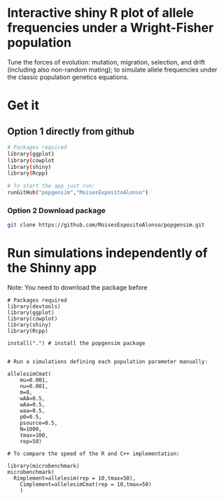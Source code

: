 # Interactive shiny R plot of allele frequencies under a Wright-Fisher population

Tune the forces of evolution: mutation, migration, selection, and drift (including also non-random mating); to simulate allele frequencies under the classic population genetics equations.


# Get it

## Option 1 directly from github

``` sh
# Packages required
library(ggplot)
library(cowplot
library(shiny) 
library(Rcpp)

# To start the app just run:
runGitHub("popgensim","MoisesExpositoAlonso")

``` 


### Option 2 Download package
``` sh
git clone https://github.com/MoisesExpositoAlonso/popgensim.git

``` 


# Run simulations independently of the Shinny app
Note: You need to download the package before

```
# Packages required
library(devtools)
library(ggplot) 
library(cowplot)
library(shiny) 
library(Rcpp)

install(".") # install the popgensim package


# Run a simulations defining each population parameter manually:

allelesimCmat(
    mu=0.001,
    nu=0.001,
    m=0,
    wAA=0.5,
    wAa=0.5,
    waa=0.5,
    p0=0.5,
    psource=0.5,
    N=1000,
    tmax=100,
    rep=50)

# To compare the speed of the R and C++ implementation:

library(microbenchmark) 
microbenchmark(
  Rimplement=allelesim(rep = 10,tmax=50),
    Cimplement=allelesimCmat(rep = 10,tmax=50)
    )



```
